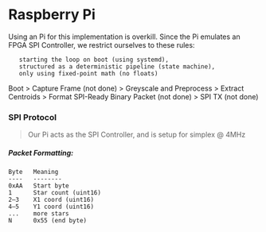 # Raspberry Pi

Using an Pi for this implementation is overkill. Since the Pi emulates an FPGA SPI Controller, we restrict ourselves to these rules:
```
   starting the loop on boot (using systemd),
   structured as a deterministic pipeline (state machine),
   only using fixed-point math (no floats)
```

Boot > Capture Frame (not done) > Greyscale and Preprocess > Extract Centroids > Format SPI-Ready Binary Packet (not done) > SPI TX (not done)

### SPI Protocol
> Our Pi acts as the SPI Controller, and is setup for simplex @ 4MHz

##### Packet Formatting:
```
Byte   Meaning
----   --------
0xAA   Start byte
1      Star count (uint16)
2–3    X1 coord (uint16)
4–5    Y1 coord (uint16)
...    more stars
N      0x55 (end byte)
```
